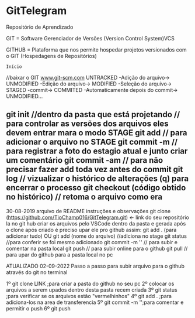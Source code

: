 # GitTelegram
Repositório de Aprendizado

GIT = Software Gerenciador de Versões (Version Control System)VCS

GITHUB = Plataforma que nos permite hospedar projetos versionados com o GIT (Hospedagens de Repositórios)

	Início

//baixar o GIT
www.git-scm.com
UNTRACKED -Adição do arquivo-> UNMODIFIED -Edição do arquivo-> MODIFIED -Seleção do arquivo-> STAGED -commit-> COMMITED -Automaticamente depois do commit-> UNMODIFIED...

git init //dentro da pasta que está projetando
// para controlar as versões dos arquivos eles devem entrar mara o modo STAGE
git add // para adicionar o arquivo no STAGE
git commit -m // para registrar a foto do estagio atual e junto criar um comentário
git commit -am // para não precisar fazer add toda vez antes do commit
git log // vizualizar o histórico de alterações
	(q) para encerrar o processo
git checkout (código obtido no histórico) // retoma o arquivo como era
-------------------------------------------------------------------------------

30-08-2019
arquivo de README
	instruções e observações
git clone (https://github.com/TioChamp016/GitTelegram.git) <- link do seu repositório la no git hub
    criar os arquivos pelo VSCode dentro da pasta e gerada após o clone
    após criado é preciso upar ele pro github assim:
    git add . (para adicionar tudo) OU git add (nome do arquivo) //adiciona no stage
    git status //para conferir se foi mesmo adicionado
    git commit -m '' // para subir e comentar na pasta local
    git push // para subir online para o github
    git pull // para upar do github para a pasta local no pc

ATUALIZADO 02-09-2022
Passo a passo para subir arquivo para o github através do git no terminal

1º git clone LINK ;para criar a pasta do github no seu pc
2º colocar os arquivos a serem upados dentro desta pasta recem criada
3º git status ;para verificar se os arquivos estão "vermelhinhos"
4º git add . ;para adiciona-los na area de transferencia
5º git commit -m '';para comentar e permitir o push
6º git push